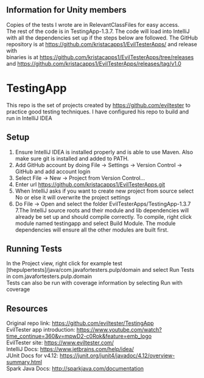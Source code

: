 ## Information for Unity members
Copies of the tests I wrote are in RelevantClassFiles for easy access.  
The rest of the code is in TestingApp-1.3.7. The code will load into IntelliJ with all the dependencies set up if the steps below are followed.
The GitHub repository is at https://github.com/kristacapps1/EvilTesterApps/ and release with  
binaries is at https://github.com/kristacapps1/EvilTesterApps/tree/releases  
and https://github.com/kristacapps1/EvilTesterApps/releases/tag/v1.0 
  
# TestingApp
This repo is the set of projects created by https://github.com/eviltester to practice good testing techniques.
I have configured his repo to build and run in IntelliJ IDEA  
## Setup
1. Ensure IntelliJ IDEA is installed properly and is able to use Maven. Also make sure git is installed and added to PATH.  
2. Add GitHub account by doing File -> Settings -> Version Control -> GitHub and add account login
3. Select File -> New -> Project from Version Control...
4. Enter url https://github.com/kristacapps1/EvilTesterApps.git 
5. When IntelliJ asks if you want to create new project from source select No or else it will overwrite the project settings
6. Do File -> Open and select the folder EvilTesterApps/TestingApp-1.3.7 
7.The IntelliJ source roots and their module and lib dependencies will already be set up and should compile correctly. To compile, right click module named testingapp and select Build Module. The module dependencies will ensure all the other modules are built first.
## Running Tests
In the Project view, right click for example test [thepulpertests]/java/com.javafortesters.pulp/domain and select Run Tests in com.javafortesters.pulp.domain  
Tests can also be run with coverage information by selecting Run with coverage
## Resources
Original repo link: https://github.com/eviltester/TestingApp  
EvilTester app introduction: https://www.youtube.com/watch?time_continue=360&v=mpwD2-c0Rok&feature=emb_logo  
EvilTester site: https://www.eviltester.com/  
IntelliJ Docs: https://www.jetbrains.com/help/idea/  
JUnit Docs for v4.12: https://junit.org/junit4/javadoc/4.12/overview-summary.html  
Spark Java Docs: http://sparkjava.com/documentation  
